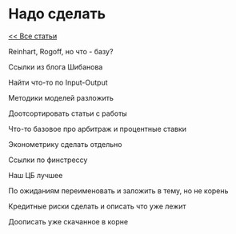 # Надо сделать

[<< Все статьи](../README.md)


Reinhart, Rogoff, но что - базу?

Ссылки из блога Шибанова

Найти что-то по Input-Output

Методики моделей разложить

Доотсортировать статьи с работы

Что-то базовое про арбитраж и процентные ставки

Эконометрику сделать отдельно

Ссылки по финстрессу

Наш ЦБ лучшее

По ожиданиям переименовать и заложить в тему, но не корень

Кредитные риски сделать и описать что уже лежит

Доописать уже скачанное в корне
